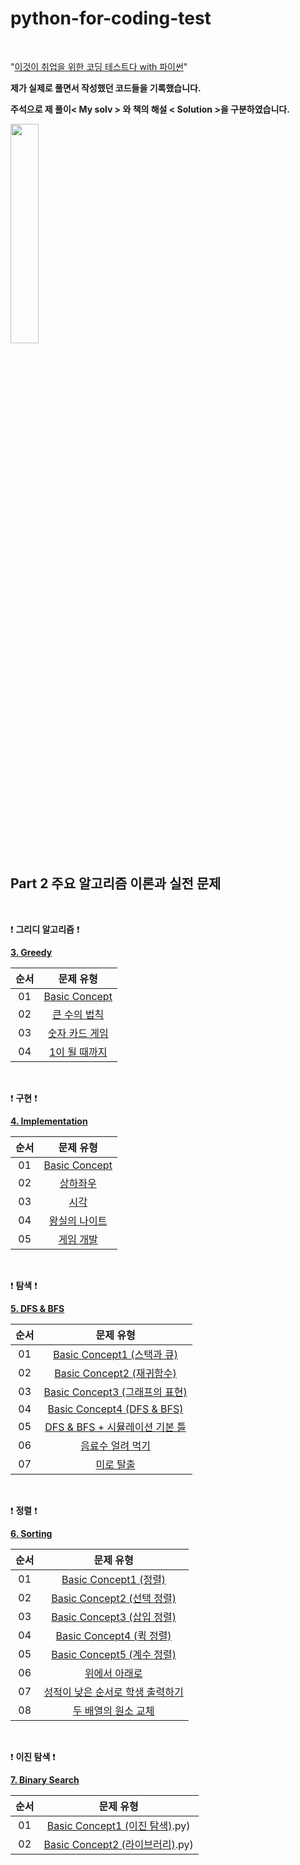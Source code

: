 # python-for-coding-test

<br/>

"[이것이 취업을 위한 코딩 테스트다 with 파이썬](http://www.yes24.com/Product/Goods/91433923)"

**제가 실제로 풀면서 작성했던 코드들을 기록했습니다.**

**주석으로 제 풀이< My solv > 와 책의 해설 < Solution >을 구분하였습니다.**

<img src = "https://user-images.githubusercontent.com/97127994/209169984-f86433cf-7864-4688-96d4-2d115434b267.jpeg" width="30%" height="30%">


<br/>


## Part 2 주요 알고리즘 이론과 실전 문제

<br/>

:exclamation: **그리디 알고리즘** :exclamation:


**[3. Greedy](https://github.com/eric98040/python-for-coding-test/tree/main/Greedy)**


|       순서        |         문제 유형       |   
|:-----:|:-----:|
|01|[Basic Concept](https://github.com/eric98040/python-for-coding-test/blob/main/Greedy/Basic%20Concept.py)|
|02|[큰 수의 법칙](https://github.com/eric98040/python-for-coding-test/blob/main/Greedy/%ED%81%B0%20%EC%88%98%EC%9D%98%20%EB%B2%95%EC%B9%99.py)|
|03|[숫자 카드 게임](https://github.com/eric98040/python-for-coding-test/blob/main/Greedy/%EC%88%AB%EC%9E%90%20%EC%B9%B4%EB%93%9C%20%EA%B2%8C%EC%9E%84.py)|
|04|[1이 될 때까지](https://github.com/eric98040/python-for-coding-test/blob/main/Greedy/1%EC%9D%B4%20%EB%90%A0%20%EB%95%8C%EA%B9%8C%EC%A7%80.py)|


<br/>

:exclamation: **구현** :exclamation:

**[4. Implementation](https://github.com/eric98040/python-for-coding-test/tree/main/Implementation)**


|       순서        |         문제 유형       |   
|:-----:|:-----:|
|01|[Basic Concept](https://github.com/eric98040/python-for-coding-test/blob/main/Implementation/Basic%20Concept.py)|
|02|[상하좌우](https://github.com/eric98040/python-for-coding-test/blob/main/Implementation/%EC%83%81%ED%95%98%EC%A2%8C%EC%9A%B0.py)|
|03|[시각](https://github.com/eric98040/python-for-coding-test/blob/main/Implementation/%EC%8B%9C%EA%B0%81.Py)|
|04|[왕실의 나이트](https://github.com/eric98040/python-for-coding-test/blob/main/Implementation/%EC%99%95%EC%8B%A4%EC%9D%98%20%EB%82%98%EC%9D%B4%ED%8A%B8.py)|
|05|[게임 개발](https://github.com/eric98040/python-for-coding-test/blob/main/Implementation/%EA%B2%8C%EC%9E%84%20%EA%B0%9C%EB%B0%9C.py)|


<br/>

:exclamation: **탐색** :exclamation:


**[5. DFS & BFS](https://github.com/eric98040/python-for-coding-test/tree/main/DFS%20%26%20BFS)**


|       순서        |         문제 유형       |   
|:-----:|:-----:|
|01|[Basic Concept1 (스택과 큐)](https://github.com/eric98040/python-for-coding-test/blob/main/DFS%20%26%20BFS/Basic%20Concept1%20(%EC%8A%A4%ED%83%9D%EA%B3%BC%20%ED%81%90).py)|
|02|[Basic Concept2 (재귀함수)](https://github.com/eric98040/python-for-coding-test/blob/main/DFS%20&%20BFS/Basic%20Concept2%20(%EC%9E%AC%EA%B7%80%ED%95%A8%EC%88%98).py)|
|03|[Basic Concept3 (그래프의 표현)](https://github.com/eric98040/python-for-coding-test/blob/main/DFS%20%26%20BFS/Basic%20Concept3%20(%EA%B7%B8%EB%9E%98%ED%94%84%EC%9D%98%20%ED%91%9C%ED%98%84).py)|
|04|[Basic Concept4 (DFS & BFS)](https://github.com/eric98040/python-for-coding-test/blob/main/DFS%20%26%20BFS/Basic%20Concept4%20(DFS%20%26%20BFS).py)|
|05|[DFS & BFS + 시뮬레이션 기본 틀](https://github.com/eric98040/python-for-coding-test/blob/main/DFS%20%26%20BFS/DFS%20%26%20BFS%20%2B%20%EC%8B%9C%EB%AE%AC%EB%A0%88%EC%9D%B4%EC%85%98%20%EA%B8%B0%EB%B3%B8%20%ED%8B%80.Py)|
|06|[음료수 얼려 먹기](https://github.com/eric98040/python-for-coding-test/blob/main/DFS%20%26%20BFS/%EC%9D%8C%EB%A3%8C%EC%88%98%20%EC%96%BC%EB%A0%A4%20%EB%A8%B9%EA%B8%B0.Py)|
|07|[미로 탈출](https://github.com/eric98040/python-for-coding-test/blob/main/DFS%20&%20BFS/%EB%AF%B8%EB%A1%9C%20%ED%83%88%EC%B6%9C.py)|


<br/>

:exclamation: **정렬** :exclamation:


**[6. Sorting](https://github.com/eric98040/python-for-coding-test/tree/main/Sorting)**


|       순서        |         문제 유형       |   
|:-----:|:-----:|
|01|[Basic Concept1 (정렬)](https://github.com/eric98040/python-for-coding-test/blob/main/Sorting/Basic%20Concept1%20(%EC%A0%95%EB%A0%AC).py)|
|02|[Basic Concept2 (선택 정렬)](https://github.com/eric98040/python-for-coding-test/blob/main/Sorting/Basic%20Concept2%20(%EC%84%A0%ED%83%9D%20%EC%A0%95%EB%A0%AC).py)|
|03|[Basic Concept3 (삽입 정렬)](https://github.com/eric98040/python-for-coding-test/blob/main/Sorting/Basic%20Concept3%20(%EC%82%BD%EC%9E%85%20%EC%A0%95%EB%A0%AC).py)|
|04|[Basic Concept4 (퀵 정렬)](https://github.com/eric98040/python-for-coding-test/blob/main/Sorting/Basic%20Concept4%20(%ED%80%B5%20%EC%A0%95%EB%A0%AC).py)|
|05|[Basic Concept5 (계수 정렬)](https://github.com/eric98040/python-for-coding-test/blob/main/Sorting/Basic%20Concept5%20(%EA%B3%84%EC%88%98%20%EC%A0%95%EB%A0%AC).py)|
|06|[위에서 아래로](https://github.com/eric98040/python-for-coding-test/blob/main/Sorting/%EC%9C%84%EC%97%90%EC%84%9C%20%EC%95%84%EB%9E%98%EB%A1%9C.py)|
|07|[성적이 낮은 순서로 학생 출력하기](https://github.com/eric98040/python-for-coding-test/blob/main/Sorting/%EC%84%B1%EC%A0%81%EC%9D%B4%20%EB%82%AE%EC%9D%80%20%EC%88%9C%EC%84%9C%EB%A1%9C%20%ED%95%99%EC%83%9D%20%EC%B6%9C%EB%A0%A5%ED%95%98%EA%B8%B0.py)|
|08|[두 배열의 원소 교체](https://github.com/eric98040/python-for-coding-test/blob/main/Sorting/%EB%91%90%20%EB%B0%B0%EC%97%B4%EC%9D%98%20%EC%9B%90%EC%86%8C%20%EA%B5%90%EC%B2%B4.py)|


<br/>

:exclamation: **이진 탐색** :exclamation:


**[7. Binary Search](https://github.com/eric98040/python-for-coding-test/tree/main/Binary%20Search)**


|       순서        |         문제 유형       |   
|:-----:|:-----:|
|01|[Basic Concept1 (이진 탐색)](https://github.com/eric98040/python-for-coding-test/blob/main/Binary%20Search/Basic%20Concept1%20(%EC%9D%B4%EC%A7%84%20%ED%83%90%EC%83%89).py).py)|
|02|[Basic Concept2 (라이브러리)](https://github.com/eric98040/python-for-coding-test/blob/main/Binary%20Search/Basic%20Concept2%20(%EB%9D%BC%EC%9D%B4%EB%B8%8C%EB%9F%AC%EB%A6%AC).py).py)|
